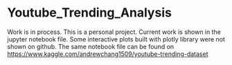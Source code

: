 # Youtube_Trending_Analysis
Work is in process. 
This is a personal project.
Current work is shown in the jupyter notebook file. Some interactive plots built with plotly library were not shown on github.
The same notebook file can be found on 
https://www.kaggle.com/andrewchang1509/youtube-trending-dataset
